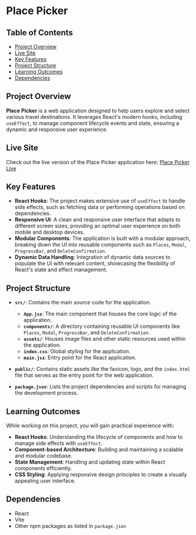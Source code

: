 # Place Picker

## Table of Contents

- [Project Overview](#project-overview)
- [Live Site](#live-site)
- [Key Features](#key-features)
- [Project Structure](#project-structure)
- [Learning Outcomes](#learning-outcomes)
- [Dependencies](#dependencies)

## Project Overview

**Place Picker** is a web application designed to help users explore and select various travel destinations. It leverages React's modern hooks, including `useEffect`, to manage component lifecycle events and state, ensuring a dynamic and responsive user experience.

## Live Site

Check out the live version of the Place Picker application here: [Place Picker Live](https://d-placepicker.netlify.app/)

## Key Features

- **React Hooks**: The project makes extensive use of `useEffect` to handle side effects, such as fetching data or performing operations based on dependencies.
- **Responsive UI**: A clean and responsive user interface that adapts to different screen sizes, providing an optimal user experience on both mobile and desktop devices.
- **Modular Components**: The application is built with a modular approach, breaking down the UI into reusable components such as `Places`, `Modal`, `ProgressBar`, and `DeleteConfirmation`.
- **Dynamic Data Handling**: Integration of dynamic data sources to populate the UI with relevant content, showcasing the flexibility of React's state and effect management.

## Project Structure

- **`src/`**: Contains the main source code for the application.

  - **`App.jsx`**: The main component that houses the core logic of the application.
  - **`components/`**: A directory containing reusable UI components like `Places`, `Modal`, `ProgressBar`, and `DeleteConfirmation`.
  - **`assets/`**: Houses image files and other static resources used within the application.
  - **`index.css`**: Global styling for the application.
  - **`main.jsx`**: Entry point for the React application.

- **`public/`**: Contains static assets like the favicon, logo, and the `index.html` file that serves as the entry point for the web application.

- **`package.json`**: Lists the project dependencies and scripts for managing the development process.

## Learning Outcomes

While working on this project, you will gain practical experience with:

- **React Hooks**: Understanding the lifecycle of components and how to manage side effects with `useEffect`.
- **Component-based Architecture**: Building and maintaining a scalable and modular codebase.
- **State Management**: Handling and updating state within React components efficiently.
- **CSS Styling**: Applying responsive design principles to create a visually appealing user interface.

## Dependencies

- React
- Vite
- Other npm packages as listed in `package.json`

